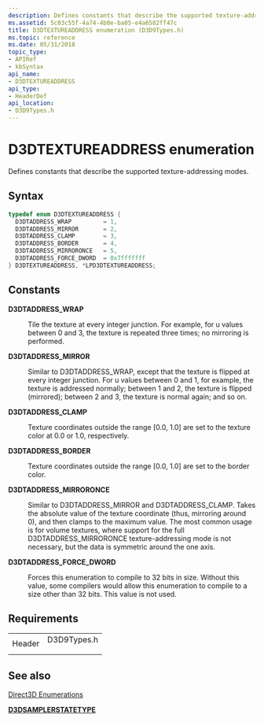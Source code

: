 ```yaml
---
description: Defines constants that describe the supported texture-addressing modes.
ms.assetid: 5c03c55f-4a74-4b0e-ba05-e4a6582ff47c
title: D3DTEXTUREADDRESS enumeration (D3D9Types.h)
ms.topic: reference
ms.date: 05/31/2018
topic_type: 
- APIRef
- kbSyntax
api_name: 
- D3DTEXTUREADDRESS
api_type: 
- HeaderDef
api_location: 
- D3D9Types.h
---
```


# D3DTEXTUREADDRESS enumeration

Defines constants that describe the supported texture-addressing modes.

## Syntax


```C++
typedef enum D3DTEXTUREADDRESS { 
  D3DTADDRESS_WRAP         = 1,
  D3DTADDRESS_MIRROR       = 2,
  D3DTADDRESS_CLAMP        = 3,
  D3DTADDRESS_BORDER       = 4,
  D3DTADDRESS_MIRRORONCE   = 5,
  D3DTADDRESS_FORCE_DWORD  = 0x7fffffff
} D3DTEXTUREADDRESS, *LPD3DTEXTUREADDRESS;
```



## Constants

<dl> <dt>

<span id="D3DTADDRESS_WRAP"></span><span id="d3dtaddress_wrap"></span>**D3DTADDRESS\_WRAP**
</dt> <dd>

Tile the texture at every integer junction. For example, for u values between 0 and 3, the texture is repeated three times; no mirroring is performed.

</dd> <dt>

<span id="D3DTADDRESS_MIRROR"></span><span id="d3dtaddress_mirror"></span>**D3DTADDRESS\_MIRROR**
</dt> <dd>

Similar to D3DTADDRESS\_WRAP, except that the texture is flipped at every integer junction. For u values between 0 and 1, for example, the texture is addressed normally; between 1 and 2, the texture is flipped (mirrored); between 2 and 3, the texture is normal again; and so on.

</dd> <dt>

<span id="D3DTADDRESS_CLAMP"></span><span id="d3dtaddress_clamp"></span>**D3DTADDRESS\_CLAMP**
</dt> <dd>

Texture coordinates outside the range \[0.0, 1.0\] are set to the texture color at 0.0 or 1.0, respectively.

</dd> <dt>

<span id="D3DTADDRESS_BORDER"></span><span id="d3dtaddress_border"></span>**D3DTADDRESS\_BORDER**
</dt> <dd>

Texture coordinates outside the range \[0.0, 1.0\] are set to the border color.

</dd> <dt>

<span id="D3DTADDRESS_MIRRORONCE"></span><span id="d3dtaddress_mirroronce"></span>**D3DTADDRESS\_MIRRORONCE**
</dt> <dd>

Similar to D3DTADDRESS\_MIRROR and D3DTADDRESS\_CLAMP. Takes the absolute value of the texture coordinate (thus, mirroring around 0), and then clamps to the maximum value. The most common usage is for volume textures, where support for the full D3DTADDRESS\_MIRRORONCE texture-addressing mode is not necessary, but the data is symmetric around the one axis.

</dd> <dt>

<span id="D3DTADDRESS_FORCE_DWORD"></span><span id="d3dtaddress_force_dword"></span>**D3DTADDRESS\_FORCE\_DWORD**
</dt> <dd>

Forces this enumeration to compile to 32 bits in size. Without this value, some compilers would allow this enumeration to compile to a size other than 32 bits. This value is not used.

</dd> </dl>

## Requirements



|                   |                                                                                        |
|-------------------|----------------------------------------------------------------------------------------|
| Header<br/> | <dl> <dt>D3D9Types.h</dt> </dl> |



## See also

<dl> <dt>

[Direct3D Enumerations](dx9-graphics-reference-d3d-enums.md)
</dt> <dt>

[**D3DSAMPLERSTATETYPE**](./d3dsamplerstatetype.md)
</dt> </dl>

 

 
